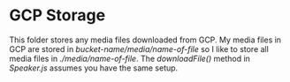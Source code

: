 # GCP Storage

This folder stores any media files downloaded from GCP. My media files in GCP are stored in *bucket-name/media/name-of-file* so I like to store all media files in *./media/name-of-file*. The *downloadFile()* method in *Speaker.js* assumes you have the same setup.